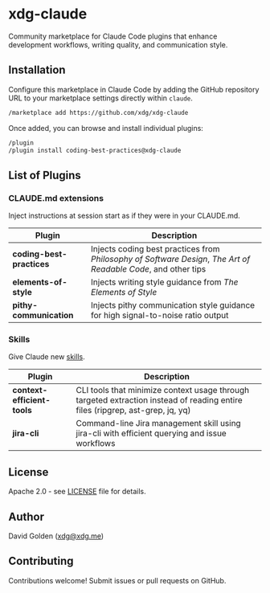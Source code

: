 # xdg-claude

Community marketplace for Claude Code plugins that enhance development workflows, writing quality, and communication style.

## Installation

Configure this marketplace in Claude Code by adding the GitHub repository URL to your marketplace settings directly within `claude`.

```bash
/marketplace add https://github.com/xdg/xdg-claude
```

Once added, you can browse and install individual plugins:

```bash
/plugin
/plugin install coding-best-practices@xdg-claude
```

## List of Plugins

### CLAUDE.md extensions

Inject instructions at session start as if they were in your CLAUDE.md.

| Plugin | Description |
|--------|-------------|
| **coding-best-practices** | Injects coding best practices from *Philosophy of Software Design*, *The Art of Readable Code*, and other tips |
| **elements-of-style** | Injects writing style guidance from *The Elements of Style* |
| **pithy-communication** | Injects pithy communication style guidance for high signal-to-noise ratio output |

### Skills

Give Claude new [skills](https://docs.claude.com/en/docs/claude-code/skills).

| Plugin | Description |
|--------|-------------|
| **context-efficient-tools** | CLI tools that minimize context usage through targeted extraction instead of reading entire files (ripgrep, ast-grep, jq, yq) |
| **jira-cli** | Command-line Jira management skill using jira-cli with efficient querying and issue workflows |

## License

Apache 2.0 - see [LICENSE](LICENSE) file for details.

## Author

David Golden (xdg@xdg.me)

## Contributing

Contributions welcome! Submit issues or pull requests on GitHub.
